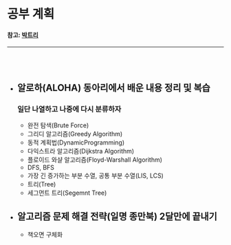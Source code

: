 # 공부 계획 
#### 참고: [박트리](https://baactree.tistory.com/52)
***
<br><br>
<ul>
    <li><h2>알로하(ALOHA) 동아리에서 배운 내용 정리 및 복습</h2></li>
    <h3>일단 나열하고 나중에 다시 분류하자</h3>
    <ul>
        <li>완전 탐색(Brute Force)</li>
        <li>그리디 알고리즘(Greedy Algorithm)</li>
        <li>동적 계획법(DynamicProgramming)</li>
        <li>다익스트라 알고리즘(Dijkstra Algorithm)</li>
        <li>플로이드 와샬 알고리즘(Floyd-Warshall Algorithm)</li>
        <li>DFS, BFS</li>
        <li>가장 긴 증가하는 부분 수열, 공통 부분 수열(LIS, LCS)</li>
        <li>트리(Tree)</li>
        <li>세그먼트 트리(Segemnt Tree)</li>
    </ul>
    <li><h2>알고리즘 문제 해결 전략(일명 종만북) 2달만에 끝내기</h2></li>
    <ul>
        <li>책오면 구체화</li>
    </ul>
</ul>


